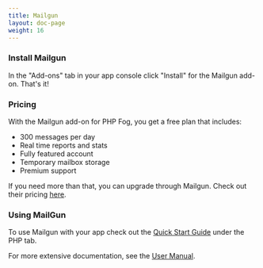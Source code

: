 ```yaml
---
title: Mailgun
layout: doc-page
weight: 16
---
```


### Install Mailgun

In the "Add-ons" tab in your app console click "Install" for the Mailgun add-on. That's it!

### Pricing

With the Mailgun add-on for PHP Fog, you get a free plan that includes: 

* 300 messages per day
* Real time reports and stats
* Fully featured account
* Temporary mailbox storage
* Premium support

If you need more than that, you can upgrade through Mailgun. Check out their pricing [here](http://mailgun.net/pricing).

### Using MailGun

To use Mailgun with your app check out the [Quick Start Guide](http://documentation.mailgun.net/quickstart.html) under the PHP tab.

For more extensive documentation, see the [User Manual](http://documentation.mailgun.net/user_manual.html).
